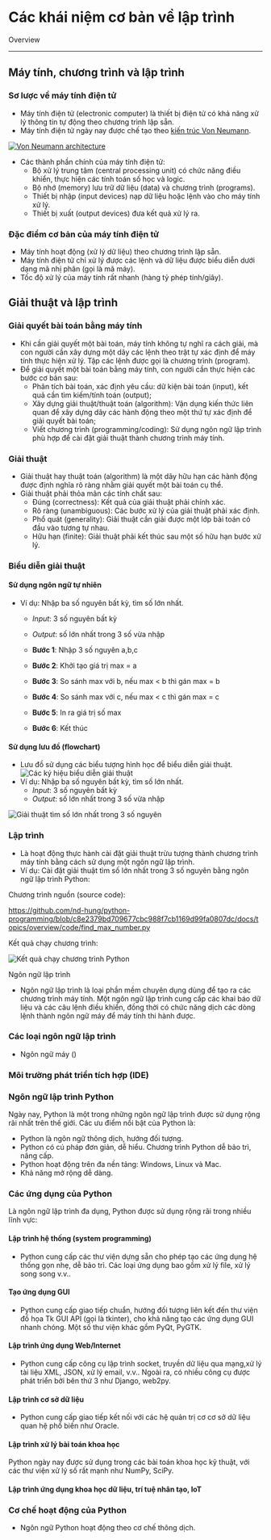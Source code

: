 # Các khái niệm cơ bản về lập trình

Overview

---

## Máy tính, chương trình và lập trình

### Sơ lược về máy tính điện tử

- Máy tính điện tử (electronic computer) là thiết bị điện tử có khả năng xử lý thông tin tự động theo chương trình lập sẵn.
- Máy tính điện tử ngày nay được chế tạo theo [kiến trúc Von Neumann](https://en.wikipedia.org/wiki/Von_Neumann_architecture).

[![Von Neumann architecture](img/Von_Neumann_Architecture.svg)](https://en.wikipedia.org/wiki/Von_Neumann_architecture#/media/File:Von_Neumann_Architecture.svg)

- Các thành phần chính của máy tính điện tử:
    - Bộ xử lý trung tâm (central processing unit) có chức năng điều khiển, thực hiện các tính toán số học và logic.
    - Bộ nhớ (memory) lưu trữ dữ liệu (data) và chương trình (programs).
    - Thiết bị nhập (input devices) nạp dữ liệu hoặc lệnh vào cho máy tính xử lý.
    - Thiết bị xuất (output devices) đưa kết quả xử lý ra.

### Đặc điểm cơ bản của máy tính điện tử

- Máy tính hoạt động (xử lý dữ liệu) theo chương trình lập sẵn.
- Máy tính điện tử chỉ xử lý được các lệnh và dữ liệu được biểu diễn dưới dạng mã nhị phân (gọi là mã máy).
- Tốc độ xử lý của máy tính rất nhanh (hàng tỷ phép tính/giây).

## Giải thuật và lập trình

### Giải quyết bài toán bằng máy tính
- Khi cần giải quyết một bài toán, máy tính không tự nghĩ ra cách giải, mà con người cần xây dựng một dãy các lệnh theo trật tự xác định để máy tính thực hiện xử lý. Tập các lệnh được gọi là chương trình (program).
- Để giải quyết một bài toán bằng máy tính, con người cần thực hiện các bước cơ bản sau:
    - Phân tích bài toán, xác định yêu cầu: dữ kiện bài toán (input), kết quả cần tìm kiếm/tính toán (output);
    - Xây dựng giải thuật/thuật toán (algorithm): Vận dụng kiến thức liên quan để xây dựng dãy các hành động theo một thứ tự xác định để giải quyết bài toán;
    - Viết chương trình (programming/coding): Sử dụng ngôn ngữ lập trình phù hợp để cài đặt giải thuật thành chương trình máy tính.

### Giải thuật
- Giải thuật hay thuật toán (algorithm) là một dãy hữu hạn các hành động được định nghĩa rõ ràng nhằm giải quyết một bài toán cụ thể.
- Giải thuật phải thỏa mãn các tính chất sau:
    - Đúng (correctness): Kết quả của giải thuật phải chính xác.
    - Rõ ràng (unambiguous): Các bước xử lý của giải thuật phải xác định.
    - Phổ quát (generality): Giải thuật cần giải được một lớp bài toán có đầu vào tương tự nhau.
    - Hữu hạn (finite): Giải thuật phải kết thúc sau một số hữu hạn bước xử lý.

### Biểu diễn giải thuật
#### Sử dụng ngôn ngữ tự nhiên
- Ví dụ: Nhập ba số nguyên bất kỳ, tìm số lớn nhất.
    - *Input*: 3 số nguyên bất kỳ
    - *Output*: số lớn nhất trong 3 số vừa nhập

    - **Bước 1**: Nhập 3 số nguyên a,b,c
    - **Bước 2**: Khởi tạo giá trị max =  a
    - **Bước 3**: So sánh max với b, nếu max < b thì gán max = b
    - **Bước 4**: So sánh max với c, nếu max < c thì gán max = c
    - **Bước 5**: In ra giá trị số max
    - **Bước 6**: Kết thúc

#### Sử dụng lưu đồ (flowchart)
- Lưu đồ sử dụng các biểu tượng hình học để biểu diễn giải thuật.
![Các ký hiệu biểu diễn giải thuật](img/flowchart_base_components.PNG)
- Ví dụ: Nhập ba số nguyên bất kỳ, tìm số lớn nhất.
    - *Input*: 3 số nguyên bất kỳ
    - *Output*: số lớn nhất trong 3 số vừa nhập

![Giải thuật tìm số lớn nhất trong 3 số nguyên](img/algorithm_flowchart_example.png)

### Lập trình
- Là hoạt động thực hành cài đặt giải thuật trừu tượng thành chương trình máy tính bằng cách sử dụng một ngôn ngữ lập trình.
- Ví dụ: Cài đặt giải thuật tìm số lớn nhất trong 3 số nguyên bằng ngôn ngữ lập trình Python:

Chương trình nguồn (source code):

https://github.com/nd-hung/python-programming/blob/c8e2379bd709677cbc988f7cb1169d99fa0807dc/docs/topics/overview/code/find_max_number.py

Kết quả chạy chương trình:

![Kết quả chạy chương trình Python](img/python_example.PNG)



Ngôn ngữ lập trình

- Ngôn ngữ lập trình là loại phần mềm chuyên dụng dùng để tạo ra các chương trình máy tính. Một ngôn ngữ lập trình cung cấp các khai báo dữ liệu và các câu lệnh điều khiển, đồng thời có chức năng dịch các dòng lệnh thành ngôn ngữ máy để máy tính thi hành được.

### Các loại ngôn ngữ lập trình

- Ngôn ngữ máy ()

### Môi trường phát triển tích hợp (IDE)

### Ngôn ngữ lập trình Python

Ngày nay, Python là một trong những ngôn ngữ lập trình được sử dụng rộng rãi nhất trên thế giới. Các ưu điểm nổi bật của Python là:

- Python là ngôn ngữ thông dịch, hướng đối tượng.
- Python có cú pháp đơn giản, dễ hiểu. Chương trình Python dễ bảo trì, nâng cấp.
- Python hoạt động trên đa nền tảng: Windows, Linux và Mac.
- Khả năng mở rộng dễ dàng.

### Các ứng dụng của Python

Là ngôn ngữ lập trình đa dụng, Python được sử dụng rộng rãi trong nhiều lĩnh vực:

#### Lập trình hệ thống (system programming)

- Python cung cấp các thư viện dựng sẵn cho phép tạo các ứng dụng hệ thống gọn nhẹ, dễ bảo trì. Các loại ứng dụng bao gồm xử lý file, xử lý song song v.v..

#### Tạo ứng dụng GUI

- Python cung cấp giao tiếp chuẩn, hướng đối tượng liên kết đến thư viện đồ họa Tk GUI API (gọi là tkinter), cho khả năng tạo các ứng dụng GUI nhanh chóng. Một số thư viện khác gồm PyQt, PyGTK.

#### Lập trình ứng dụng Web/Internet

- Python cung cấp công cụ lập trình socket, truyền dữ liệu qua mạng,xử lý tài liệu XML, JSON, xử lý email, v.v..
Ngoài ra, có nhiều công cụ được phát triển bởi bên thứ 3 như Django, web2py.

#### Lập trình cơ sở dữ liệu

- Python cung cấp giao tiếp kết nối với các hệ quản trị cơ cơ sở dữ liệu quan hệ phổ biến như Oracle.

#### Lập trình xử lý bài toán khoa học

Python ngày nay được sử dụng trong các bài toán khoa học kỹ thuật, với các thư viện xử lý số rất mạnh như NumPy, SciPy.

#### Lập trình ứng dụng khoa học dữ liệu, trí tuệ nhân tạo, IoT

### Cơ chế hoạt động của Python

- Ngôn ngữ Python hoạt động theo cơ chế thông dịch.
